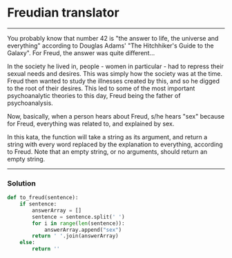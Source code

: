 # Freudian translator

---

You probably know that number 42 is "the answer to life, the universe and everything" according to Douglas Adams' "The Hitchhiker's Guide to the Galaxy". For Freud, the answer was quite different...

In the society he lived in, people - women in particular - had to repress their sexual needs and desires. This was simply how the society was at the time. Freud then wanted to study the illnesses created by this, and so he digged to the root of their desires. This led to some of the most important psychoanalytic theories to this day, Freud being the father of psychoanalysis.

Now, basically, when a person hears about Freud, s/he hears "sex" because for Freud, everything was related to, and explained by sex.

In this kata, the function will take a string as its argument, and return a string with every word replaced by the explanation to everything, according to Freud. Note that an empty string, or no arguments, should return an empty string.

---

### Solution

```py
def to_freud(sentence):
    if sentence:
        answerArray = []
        sentence = sentence.split(' ')
        for i in range(len(sentence)):
            answerArray.append("sex")
        return ' '.join(answerArray)
    else:
        return ''
```
